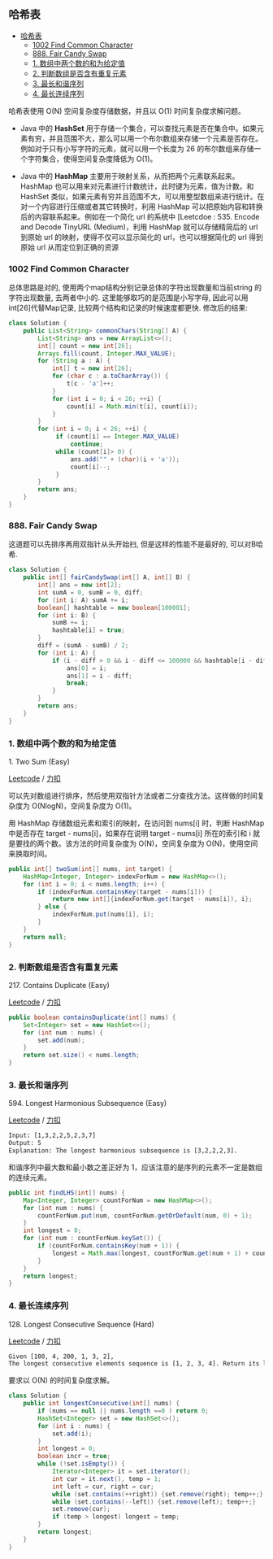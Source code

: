 ## 哈希表

- [哈希表](#%e5%93%88%e5%b8%8c%e8%a1%a8)
  - [1002 Find Common Character](#1002-find-common-character)
  - [888. Fair Candy Swap](#888-fair-candy-swap)
  - [1. 数组中两个数的和为给定值](#1-%e6%95%b0%e7%bb%84%e4%b8%ad%e4%b8%a4%e4%b8%aa%e6%95%b0%e7%9a%84%e5%92%8c%e4%b8%ba%e7%bb%99%e5%ae%9a%e5%80%bc)
  - [2. 判断数组是否含有重复元素](#2-%e5%88%a4%e6%96%ad%e6%95%b0%e7%bb%84%e6%98%af%e5%90%a6%e5%90%ab%e6%9c%89%e9%87%8d%e5%a4%8d%e5%85%83%e7%b4%a0)
  - [3. 最长和谐序列](#3-%e6%9c%80%e9%95%bf%e5%92%8c%e8%b0%90%e5%ba%8f%e5%88%97)
  - [4. 最长连续序列](#4-%e6%9c%80%e9%95%bf%e8%bf%9e%e7%bb%ad%e5%ba%8f%e5%88%97)


哈希表使用 O(N) 空间复杂度存储数据，并且以 O(1) 时间复杂度求解问题。

- Java 中的   **HashSet**   用于存储一个集合，可以查找元素是否在集合中。如果元素有穷，并且范围不大，那么可以用一个布尔数组来存储一个元素是否存在。例如对于只有小写字符的元素，就可以用一个长度为 26 的布尔数组来存储一个字符集合，使得空间复杂度降低为 O(1)。

 - Java 中的   **HashMap**   主要用于映射关系，从而把两个元素联系起来。HashMap 也可以用来对元素进行计数统计，此时键为元素，值为计数。和 HashSet 类似，如果元素有穷并且范围不大，可以用整型数组来进行统计。在对一个内容进行压缩或者其它转换时，利用 HashMap 可以把原始内容和转换后的内容联系起来。例如在一个简化 url 的系统中 [Leetcdoe : 535. Encode and Decode TinyURL (Medium)，利用 HashMap 就可以存储精简后的 url 到原始 url 的映射，使得不仅可以显示简化的 url，也可以根据简化的 url 得到原始 url 从而定位到正确的资源

### 1002 Find Common Character

总体思路是对的, 使用两个map结构分别记录总体的字符出现数量和当前string 的字符出现数量, 去两者中小的. 这里能够取巧的是范围是小写字母, 因此可以用int[26]代替Map记录, 比较两个结构和记录的时候速度都更快. 修改后的结果:
```java
class Solution {
    public List<String> commonChars(String[] A) {
        List<String> ans = new ArrayList<>();
        int[] count = new int[26]; 
        Arrays.fill(count, Integer.MAX_VALUE);
        for (String a : A) {
            int[] t = new int[26];
            for (char c : a.toCharArray()) { 
                t[c - 'a']++; 
            }
            for (int i = 0; i < 26; ++i) {
                count[i] = Math.min(t[i], count[i]);
            }
        }
        for (int i = 0; i < 26; ++i) {
             if (count[i] == Integer.MAX_VALUE) 
                 continue;
             while (count[i]> 0) { 
                 ans.add("" + (char)(i + 'a')); 
                 count[i]--;
             }
        }
        return ans;
    }
}
```

### 888. Fair Candy Swap

这道题可以先排序再用双指针从头开始扫, 但是这样的性能不是最好的, 可以对B哈希.

```java
class Solution {
    public int[] fairCandySwap(int[] A, int[] B) {
        int[] ans = new int[2];
        int sumA = 0, sumB = 0, diff;
        for (int i: A) sumA += i;
        boolean[] hashtable = new boolean[100001];
        for (int i: B) {
            sumB += i;
            hashtable[i] = true;
        }
        diff = (sumA - sumB) / 2;
        for (int i: A) {
            if (i - diff > 0 && i - diff <= 100000 && hashtable[i - diff]) {
                ans[0] = i;
                ans[1] = i - diff;
                break;
            }
        }
        return ans;
    }
}
```

### 1. 数组中两个数的和为给定值

1\. Two Sum (Easy)

[Leetcode](https://leetcode.com/problems/two-sum/description/) / [力扣](https://leetcode-cn.com/problems/two-sum/description/)

可以先对数组进行排序，然后使用双指针方法或者二分查找方法。这样做的时间复杂度为 O(NlogN)，空间复杂度为 O(1)。

用 HashMap 存储数组元素和索引的映射，在访问到 nums[i] 时，判断 HashMap 中是否存在 target - nums[i]，如果存在说明 target - nums[i] 所在的索引和 i 就是要找的两个数。该方法的时间复杂度为 O(N)，空间复杂度为 O(N)，使用空间来换取时间。

```java
public int[] twoSum(int[] nums, int target) {
    HashMap<Integer, Integer> indexForNum = new HashMap<>();
    for (int i = 0; i < nums.length; i++) {
        if (indexForNum.containsKey(target - nums[i])) {
            return new int[]{indexForNum.get(target - nums[i]), i};
        } else {
            indexForNum.put(nums[i], i);
        }
    }
    return null;
}
```

### 2. 判断数组是否含有重复元素

217\. Contains Duplicate (Easy)

[Leetcode](https://leetcode.com/problems/contains-duplicate/description/) / [力扣](https://leetcode-cn.com/problems/contains-duplicate/description/)

```java
public boolean containsDuplicate(int[] nums) {
    Set<Integer> set = new HashSet<>();
    for (int num : nums) {
        set.add(num);
    }
    return set.size() < nums.length;
}
```

### 3. 最长和谐序列

594\. Longest Harmonious Subsequence (Easy)

[Leetcode](https://leetcode.com/problems/longest-harmonious-subsequence/description/) / [力扣](https://leetcode-cn.com/problems/longest-harmonious-subsequence/description/)

```html
Input: [1,3,2,2,5,2,3,7]
Output: 5
Explanation: The longest harmonious subsequence is [3,2,2,2,3].
```

和谐序列中最大数和最小数之差正好为 1，应该注意的是序列的元素不一定是数组的连续元素。

```java
public int findLHS(int[] nums) {
    Map<Integer, Integer> countForNum = new HashMap<>();
    for (int num : nums) {
        countForNum.put(num, countForNum.getOrDefault(num, 0) + 1);
    }
    int longest = 0;
    for (int num : countForNum.keySet()) {
        if (countForNum.containsKey(num + 1)) {
            longest = Math.max(longest, countForNum.get(num + 1) + countForNum.get(num));
        }
    }
    return longest;
}
```

### 4. 最长连续序列

128\. Longest Consecutive Sequence (Hard)

[Leetcode](https://leetcode.com/problems/longest-consecutive-sequence/description/) / [力扣](https://leetcode-cn.com/problems/longest-consecutive-sequence/description/)

```html
Given [100, 4, 200, 1, 3, 2],
The longest consecutive elements sequence is [1, 2, 3, 4]. Return its length: 4.
```

要求以 O(N) 的时间复杂度求解。

```java
class Solution {
    public int longestConsecutive(int[] nums) {
        if (nums == null || nums.length ==0 ) return 0;
        HashSet<Integer> set = new HashSet<>();
        for (int i : nums) {
            set.add(i);
        }
        int longest = 0;
        boolean incr = true;
        while (!set.isEmpty()) {
            Iterator<Integer> it = set.iterator();
            int cur = it.next(), temp = 1;
            int left = cur, right = cur;
            while (set.contains(++right)) {set.remove(right); temp++;}
            while (set.contains(--left)) {set.remove(left); temp++;}
            set.remove(cur);
            if (temp > longest) longest = temp;
        }
        return longest;
    }
}
```
